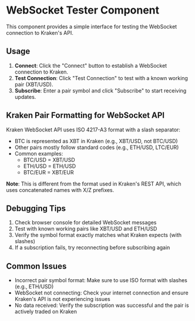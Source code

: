 # WebSocket Tester Component

This component provides a simple interface for testing the WebSocket connection to Kraken's API.

## Usage

1. **Connect**: Click the "Connect" button to establish a WebSocket connection to Kraken.
2. **Test Connection**: Click "Test Connection" to test with a known working pair (XBT/USD).
3. **Subscribe**: Enter a pair symbol and click "Subscribe" to start receiving updates.

## Kraken Pair Formatting for WebSocket API

Kraken WebSocket API uses ISO 4217-A3 format with a slash separator:

- BTC is represented as XBT in Kraken (e.g., XBT/USD, not BTC/USD)
- Other pairs mostly follow standard codes (e.g., ETH/USD, LTC/EUR)
- Common examples:
  - BTC/USD = XBT/USD
  - ETH/USD = ETH/USD
  - BTC/EUR = XBT/EUR

**Note**: This is different from the format used in Kraken's REST API, which uses concatenated names with X/Z prefixes.

## Debugging Tips

1. Check browser console for detailed WebSocket messages
2. Test with known working pairs like XBT/USD and ETH/USD 
3. Verify the symbol format exactly matches what Kraken expects (with slashes)
4. If a subscription fails, try reconnecting before subscribing again

## Common Issues

- Incorrect pair symbol format: Make sure to use ISO format with slashes (e.g., ETH/USD)
- WebSocket not connecting: Check your internet connection and ensure Kraken's API is not experiencing issues
- No data received: Verify the subscription was successful and the pair is actively traded on Kraken 